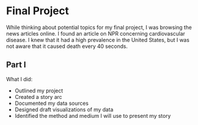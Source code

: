 # Final Project

While thinking about potential topics for my final project, I was browsing the news articles online. I found an article on NPR concerning cardiovascular disease. I knew that it had a high prevalence in the United States, but I was not aware that it caused death every 40 seconds. 

## Part I
What I did: 
- Outlined my project
- Created a story arc
- Documented my data sources
- Designed draft visualizations of my data
- Identified the method and medium I will use to present my story

